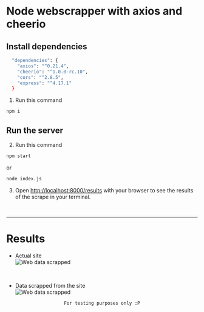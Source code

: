 # Node webscrapper with axios and cheerio

## Install dependencies
```bash
  "dependencies": {
    "axios": "^0.21.4",
    "cheerio": "^1.0.0-rc.10",
    "cors": "^2.8.5",
    "express": "^4.17.1"
  }
```

1. Run this command
```bash
npm i
```

## Run the server

2. Run this command

```bash
npm start
```
or

```bash
node index.js
```

3. Open [http://localhost:8000/results](http://localhost:8000/results) with your browser to see the results of the scrape in your terminal.

<br>
<hr> 

# Results
- Actual site <br>
![Web data scrapped](https://user-images.githubusercontent.com/14861253/177007945-8d224eb5-f966-4c3b-bd66-a28b80d23b97.png)
<br>

- Data scrapped from the site<br>
![Web data scrapped](https://user-images.githubusercontent.com/14861253/177007928-66aa675b-df9c-40b7-848f-263f7f8444cd.png)


<div align="center">

```
For testing purposes only :P
```

</div>
